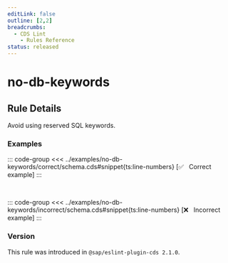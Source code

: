 ```yaml
---
editLink: false
outline: [2,2]
breadcrumbs:
  - CDS Lint
    - Rules Reference
status: released
---
```


<script setup>
  import PlaygroundBadge from '../../../.vitepress/theme/components/PlaygroundBadge.vue'
</script>

# no-db-keywords

## Rule Details

Avoid using reserved SQL keywords.

### Examples

::: code-group
<<< ../examples/no-db-keywords/correct/schema.cds#snippet{ts:line-numbers} [✅ &nbsp; Correct example]
:::
<PlaygroundBadge
  name="no-db-keywords"
  kind="correct"
  :rules="{'@sap/cds/no-db-keywords': ['warn', 'show']}"
  :files="['schema.cds']"
  :packages="{'cds': { 'requires': {'db': { 'kind': 'sql' } } } }"
/>

<br>

::: code-group
<<< ../examples/no-db-keywords/incorrect/schema.cds#snippet{ts:line-numbers} [❌ &nbsp; Incorrect example]
:::
<PlaygroundBadge
  name="no-db-keywords"
  kind="incorrect"
  :rules="{'@sap/cds/no-db-keywords': ['warn', 'show']}"
  :files="['schema.cds']"
  :packages="{'cds': { 'requires': {'db': { 'kind': 'sqlite' } } } }"
/>

### Version
This rule was introduced in `@sap/eslint-plugin-cds 2.1.0`.

<!--
### Resources
[Rule source](https://github.tools.sap/cap/eslint-plugin-cds/tree/main/lib/rules/no-db-keywords.js)
-->
